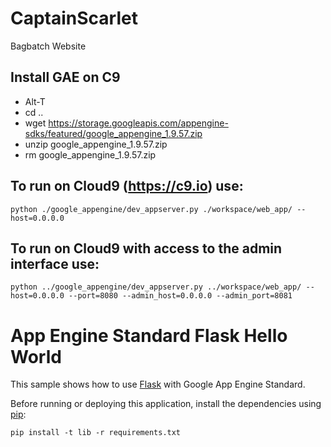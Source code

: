 # CaptainScarlet

Bagbatch Website

## Install GAE on C9

* Alt-T
* cd ..
* wget https://storage.googleapis.com/appengine-sdks/featured/google_appengine_1.9.57.zip
* unzip google_appengine_1.9.57.zip
* rm google_appengine_1.9.57.zip 

## To run on Cloud9 (https://c9.io) use:

```
python ./google_appengine/dev_appserver.py ./workspace/web_app/ --host=0.0.0.0  
```
    
## To run on Cloud9 with access to the admin interface use:
    
```
python ../google_appengine/dev_appserver.py ../workspace/web_app/ --host=0.0.0.0 --port=8080 --admin_host=0.0.0.0 --admin_port=8081
```

# App Engine Standard Flask Hello World

This sample shows how to use [Flask](http://flask.pocoo.org/) with Google App
Engine Standard.

Before running or deploying this application, install the dependencies using
[pip](http://pip.readthedocs.io/en/stable/):

```
pip install -t lib -r requirements.txt
```
